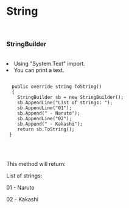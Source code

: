 <h1>String</h1>
<br/>

<h3>StringBuilder</h3>
<br/>
<li>Using "System.Text" import.</li>
<li>You can print a text.</li>
<pre>
<code>
  public override string ToString()
  {
    StringBuilder sb = new StringBuilder();
    sb.AppendLine("List of strings: ");
    sb.AppendLine("01");
    sb.Append(" - Naruto");
    sb.AppendLine("02");
    sb.Append(" - Kakashi");
    return sb.ToString();
 }
</code>
</pre>
<br/>
<p>This method will return: </p>
<div>
 <p>List of strings:</p>
 <p>01 - Naruto</p>
 <p>02 - Kakashi</p>
</div>
